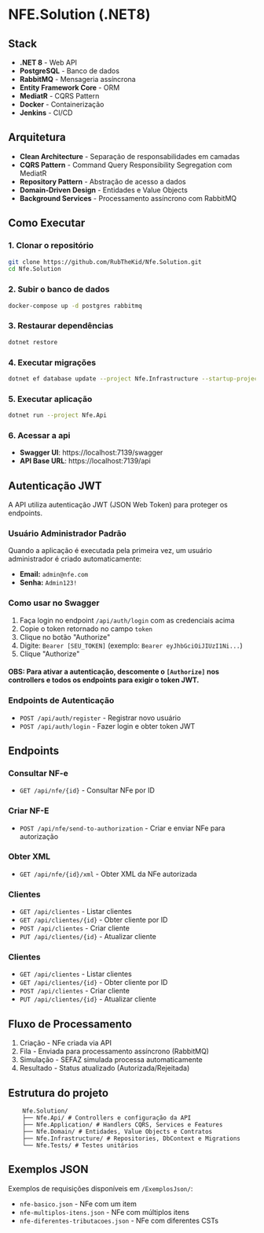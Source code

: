 ﻿# NFE.Solution (.NET8)

## Stack

- **.NET 8** - Web API
- **PostgreSQL** - Banco de dados
- **RabbitMQ** - Mensageria assíncrona
- **Entity Framework Core** - ORM
- **MediatR** - CQRS Pattern
- **Docker** - Containerização
- **Jenkins** - CI/CD

## Arquitetura

- **Clean Architecture** - Separação de responsabilidades em camadas
- **CQRS Pattern** - Command Query Responsibility Segregation com MediatR
- **Repository Pattern** - Abstração de acesso a dados
- **Domain-Driven Design** - Entidades e Value Objects
- **Background Services** - Processamento assíncrono com RabbitMQ


## Como Executar

### 1. Clonar o repositório
```bash
git clone https://github.com/RubTheKid/Nfe.Solution.git
cd Nfe.Solution
```

### 2. Subir o banco de dados
```bash
docker-compose up -d postgres rabbitmq
```

### 3. Restaurar dependências
```bash
dotnet restore
```

### 4. Executar migrações
```bash
dotnet ef database update --project Nfe.Infrastructure --startup-project Nfe.Api
```

### 5. Executar aplicação
```bash
dotnet run --project Nfe.Api
```

### 6. Acessar a api
- **Swagger UI**: https://localhost:7139/swagger
- **API Base URL**: https://localhost:7139/api

## Autenticação JWT

A API utiliza autenticação JWT (JSON Web Token) para proteger os endpoints.

### Usuário Administrador Padrão
Quando a aplicação é executada pela primeira vez, um usuário administrador é criado automaticamente:

- **Email:** `admin@nfe.com`
- **Senha:** `Admin123!`

### Como usar no Swagger

1. Faça login no endpoint `/api/auth/login` com as credenciais acima
2. Copie o token retornado no campo `token`
3. Clique no botão "Authorize"
4. Digite: `Bearer [SEU_TOKEN]` (exemplo: `Bearer eyJhbGciOiJIUzI1Ni...`)
5. Clique "Authorize"

#### OBS: Para ativar a autenticação, descomente o `[Authorize]` nos controllers e todos os endpoints para exigir o token JWT.


### Endpoints de Autenticação
- `POST /api/auth/register` - Registrar novo usuário
- `POST /api/auth/login` - Fazer login e obter token JWT

## Endpoints

### Consultar NF-e
- `GET /api/nfe/{id}` - Consultar NFe por ID

### Criar NF-E
- `POST /api/nfe/send-to-authorization` - Criar e enviar NFe para autorização

### Obter XML
- `GET /api/nfe/{id}/xml` - Obter XML da NFe autorizada

### Clientes
- `GET /api/clientes` - Listar clientes
- `GET /api/clientes/{id}` - Obter cliente por ID
- `POST /api/clientes` - Criar cliente
- `PUT /api/clientes/{id}` - Atualizar cliente


### Clientes
- `GET /api/clientes` - Listar clientes
- `GET /api/clientes/{id}` - Obter cliente por ID
- `POST /api/clientes` - Criar cliente
- `PUT /api/clientes/{id}` - Atualizar cliente

## Fluxo de Processamento

1. Criação - NFe criada via API
2. Fila - Enviada para processamento assíncrono (RabbitMQ)
3. Simulação - SEFAZ simulada processa automaticamente
4. Resultado - Status atualizado (Autorizada/Rejeitada)

## Estrutura do projeto
```
	Nfe.Solution/
	├── Nfe.Api/ # Controllers e configuração da API
	├── Nfe.Application/ # Handlers CQRS, Services e Features
	├── Nfe.Domain/ # Entidades, Value Objects e Contratos
	├── Nfe.Infrastructure/ # Repositories, DbContext e Migrations
	└── Nfe.Tests/ # Testes unitários
```

## Exemplos JSON

Exemplos de requisições disponíveis em `/ExemplosJson/`:
- `nfe-basico.json` - NFe com um item
- `nfe-multiplos-itens.json` - NFe com múltiplos itens
- `nfe-diferentes-tributacoes.json` - NFe com diferentes CSTs